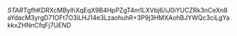 $START$gfhKDRXcMByIhXqEqX9B4HpPZgT4m1LXVbj6/iJ0iYUCZRk3nCeXn8aYdacM3yrgD71OFt7O3iLHJ14e3LzaohuhR+3P9j3HMXAohBJYWQc3ciLgYakkxZHNnCfqFj7U$END$